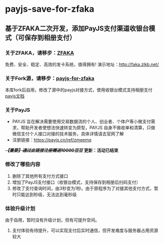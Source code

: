 # payjs-save-for-zfaka

## 基于ZFAKA二次开发，添加PayJS支付渠道收银台模式（可保存到相册支付）

### 关于ZFAKA，请移步：[ZFAKA](https://github.com/zlkbdotnet/zfaka)
免费、安全、稳定、高效的发卡系统，值得拥有!
演示地址：http://faka.zlkb.net/

### 关于Fork源，请移步：[payjs-for-zfaka](https://github.com/hiyouli/payjs-for-zfaka)
本库fork后自用，修改了源中的payjs对接方式，使用收银台模式支持相册支付[payjs文档](https://payjs.cn/dashboard/page/qrcode)

### 关于PayJS

+ PAYJS 旨在解决需要使用交易数据流的个人、创业者、个体户等小微支付需求，帮助开发者使想法快速转变为原型，PAYJS 自身不做收单和清算，只做微信支付个人接口对接的技术服务，具体详情请去官网了解
+ 注册链接：https://payjs.cn/ref/zmeemq

~~***【重要】通过此链接注册赠送10000豆豆***~~ **更新：活动已结束**


### 修改了哪些内容
1. 删除了其他所有支付方式接口
2. 增加了PayJS支付接口（收银台模式，支持保存到相册后扫码支付）
3. 修改了支付查询时间，由3秒变为1秒。由于原程序为了对接其他支付方式，暂时只能达到秒级，无法达到毫秒级

### 体验升级计划
由于自用，暂时没有升级计划，但有可提升空间。

1. 支付体验有待提升，可以实现支付后实时通信，但开发难度与服务器占用资源较大





